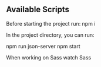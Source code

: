 ## Available Scripts

Before starting the project run: npm i

In the project directory, you can run:

npm run json-server
npm start

When working on Sass
watch Sass
